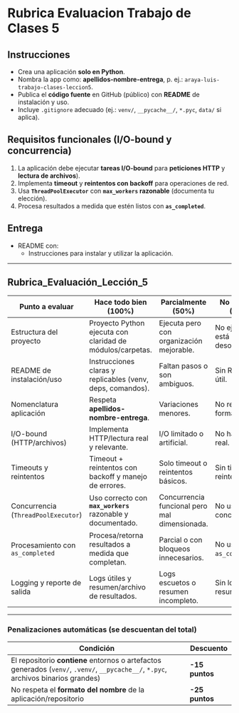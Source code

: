 # Rubrica Evaluacion Trabajo de Clases 5

## Instrucciones
- Crea una aplicación **solo en Python**.
- Nombra la app como: **apellidos-nombre-entrega**, p. ej.: `araya-luis-trabajo-clases-leccion5`.
- Publica el **código fuente** en GitHub (público) con **README** de instalación y uso.
- Incluye `.gitignore` adecuado (ej.: `venv/`, `__pycache__/`, `*.pyc`, `data/` si aplica).

## Requisitos funcionales (I/O-bound y concurrencia)
1. La aplicación debe ejecutar **tareas I/O-bound** para **peticiones HTTP** y **lectura de archivos**).
2. Implementa **timeout** y **reintentos con backoff** para operaciones de red.
3. Usa **`ThreadPoolExecutor`** con **`max_workers` razonable** (documenta tu elección).
4. Procesa resultados a medida que estén listos con **`as_completed`**.

## Entrega
- README con:
  - Instrucciones para instalar y utilizar la aplicación.

---

## Rubrica_Evaluación_Lección_5

| Punto a evaluar | Hace todo bien (100%) | Parcialmente (50%) | No lo hace (0%) |
|---|---|---|---|
| Estructura del proyecto | Proyecto Python ejecuta con claridad de módulos/carpetas. | Ejecuta pero con organización mejorable. | No ejecuta o está desordenado. |
| README de instalación/uso | Instrucciones claras y replicables (venv, deps, comandos). | Faltan pasos o son ambiguos. | Sin README útil. |
| Nomenclatura aplicación | Respeta **apellidos-nombre-entrega**. | Variaciones menores. | No respeta el formato. |
| I/O-bound (HTTP/archivos) | Implementa HTTP/lectura real y relevante. | I/O limitado o artificial. | No hay I/O real. |
| Timeouts y reintentos | Timeout + reintentos con backoff y manejo de errores. | Solo timeout o reintentos básicos. | Sin timeout ni reintentos. |
| Concurrencia (`ThreadPoolExecutor`) | Uso correcto con **`max_workers`** razonable y documentado. | Concurrencia funcional pero mal dimensionada. | No usa concurrencia. |
| Procesamiento con `as_completed` | Procesa/retorna resultados a medida que completan. | Parcial o con bloqueos innecesarios. | No usa `as_completed`. |
| Logging y reporte de salida | Logs útiles y resumen/archivo de resultados. | Logs escuetos o resumen incompleto. | Sin logs ni resumen. |

---

### Penalizaciones automáticas (se descuentan del total)

| Condición | Descuento |
|---|---|
| El repositorio **contiene** entornos o artefactos generados (`venv/`, `.venv/`, `__pycache__/`, `*.pyc`, archivos binarios grandes) | **-15 puntos** |
| No respeta el **formato del nombre** de la aplicación/repositorio | **-25 puntos** |
